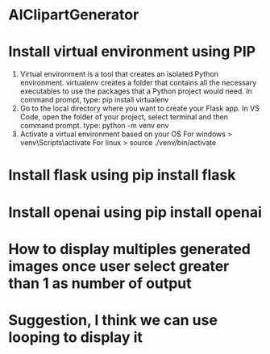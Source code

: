 # AIClipartGenerator
# Install virtual environment using PIP
1. Virtual environment is a tool that creates an isolated Python environment.
virtualenv creates a folder that contains all the necessary executables to use the packages that a Python project would need.
In command prompt, type: pip install virtualenv
2. Go to the local directory where you want to create your Flask app.
In VS Code, open the folder of your project, select terminal and then command prompt.
type: python -m venv env
3. Activate a virtual environment based on your OS
For windows > venv\Scripts\activate
For linux > source ./venv/bin/activate

# Install flask using pip install flask
# Install openai using pip install openai
# How to display multiples generated images once user select greater than 1 as number of output
# Suggestion, I think we can use looping to display it
